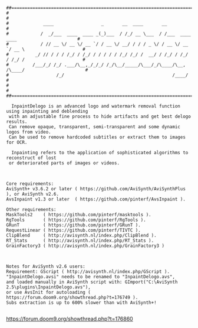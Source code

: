 <pre><code>##================================================================================================##
#                                                                                                  #
#             ____                  _       __  ____       __                                      #
#            /  _/___  ____  ____ _(_)___  / /_/ __ \___  / /___  ____  ____                       #
#            / // __ \/ __ \/ __ `/ / __ \/ __/ / / / _ \/ / __ \/ __ `/ __ \                      #
#          _/ // / / / /_/ / /_/ / / / / / /_/ /_/ /  __/ / /_/ / /_/ / /_/ /                      #
#         /___/_/ /_/ .___/\__,_/_/_/ /_/\__/_____/\___/_/\____/\__, /\____/                       #
#                  /_/                                         /____/                              #
#                                                                                                  #
##================================================================================================##

  InpaintDelogo is an advanced logo and watermark removal function using inpainting and deblending
 with an adjustable fine process to hide artifacts and get best delogo results.
 Can remove opaque, transparent, semi-transparent and some dynamic logos from video.
 Can be used to remove hardcoded subtitles or extract them to images for OCR.

  Inpainting refers to the application of sophisticated algorithms to reconstruct of lost
 or deteriorated parts of images or videos.
 </code></pre>
 
<pre><code> 
Core requirements:
AviSynth+ v3.6.2 or later ( https://github.com/AviSynth/AviSynthPlus ), or AviSynth v2.6.
AvsInpaint v1.3 or later  ( https://github.com/pinterf/AvsInpaint ).

Other requirements:
MaskTools2    ( https://github.com/pinterf/masktools ).
RgTools       ( https://github.com/pinterf/RgTools ).
GRunT         ( https://github.com/pinterf/GRunT ).
RequestLinear ( https://github.com/pinterf/TIVTC ).
ClipBlend     ( http://avisynth.nl/index.php/ClipBlend ).
RT_Stats      ( http://avisynth.nl/index.php/RT_Stats ).
GrainFactory3 ( http://avisynth.nl/index.php/GrainFactory3 )
 </code></pre>
 
 <pre><code> 
Notes for AviSynth v2.6 users:
Requirement: GScript ( http://avisynth.nl/index.php/GScript ).
"InpaintDelogo.avsi" needs to be renamed to "InpaintDelogo.avs",
and loaded manually in AviSynth script with: GImport("C:\AviSynth 2.5\plugins\InpaintDelogo.avs"),
or use AvsInit for autoloading ( https://forum.doom9.org/showthread.php?t=176749 ).
Subs extraction is up to 600% slower than with AviSynth+!
 </code></pre>
 
 https://forum.doom9.org/showthread.php?t=176860
